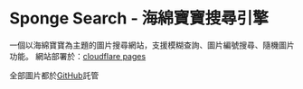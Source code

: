 # Sponge Search - 海綿寶寶搜尋引擎

一個以海綿寶寶為主題的圖片搜尋網站，支援模糊查詢、圖片編號搜尋、隨機圖片功能。
網站部署於：[cloudflare pages](https://spongebobsearch.pages.dev)

全部圖片都於[GitHub](https://github.com/potatomatoyota/spongebobimage)託管
